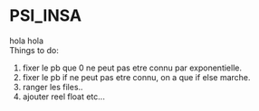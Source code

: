 # PSI_INSA
hola hola  
Things to do:  
1. fixer le pb que 0 ne peut pas etre connu par exponentielle. 
2. fixer le pb if ne peut pas etre connu, on a que if else marche. 
3. ranger les files..  
4. ajouter reel float etc...
